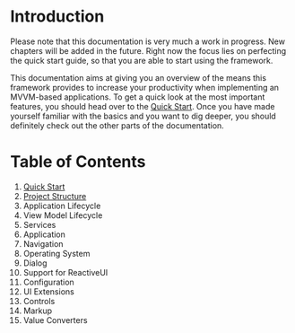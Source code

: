 # Introduction

Please note that this documentation is very much a work in progress. New chapters will be added in the future. Right now the focus lies on perfecting the quick
start guide, so that you are able to start using the framework.

This documentation aims at giving you an overview of the means this framework provides to increase your productivity when implementing an MVVM-based applications.
To get a quick look at the most important features, you should head over to the [Quick Start](https://github.com/lecode-official/mvvm-framework/blob/master/Documentation/QuickStart.md).
Once you have made yourself familiar with the basics and you want to dig deeper, you should definitely check out the other parts of the documentation.

# Table of Contents

1. [Quick Start](https://github.com/lecode-official/mvvm-framework/blob/master/Documentation/QuickStart.md)
2. [Project Structure](https://github.com/lecode-official/mvvm-framework/blob/master/Documentation/ProjectStructure.md)
3. Application Lifecycle
4. View Model Lifecycle
5. Services
  1. Application
  2. Navigation
  4. Operating System
  5. Dialog
6. Support for ReactiveUI
7. Configuration
8. UI Extensions
  1. Controls
  2. Markup
  3. Value Converters
